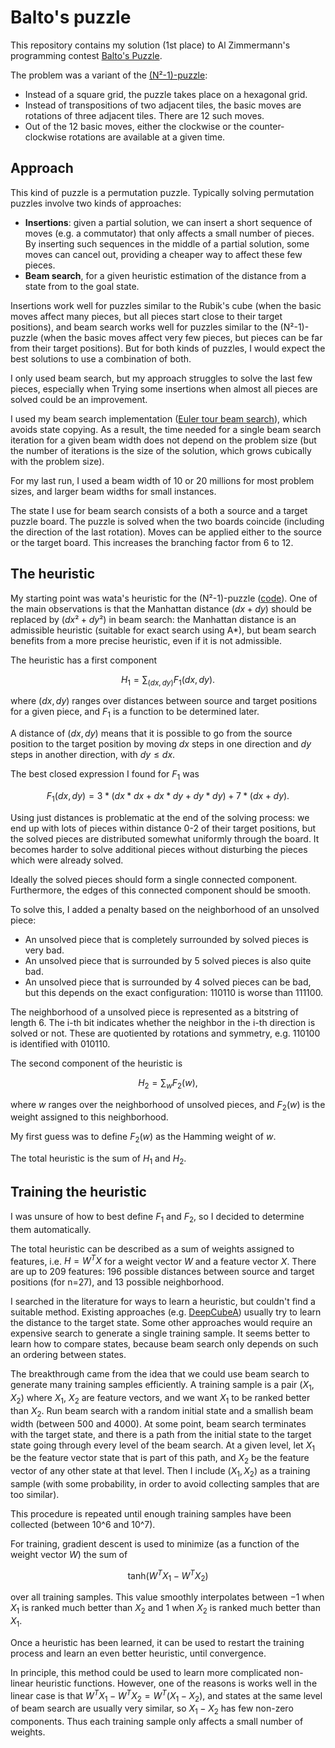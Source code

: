 Balto's puzzle
===

This repository contains my solution (1st place) to Al Zimmermann's programming contest [Balto's Puzzle](http://azspcs.com/Contest/BaltosPuzzle).

The problem was a variant of the [(N²-1)-puzzle](https://en.wikipedia.org/wiki/15_puzzle):

- Instead of a square grid, the puzzle takes place on a hexagonal grid.
- Instead of transpositions of two adjacent tiles, the basic moves are rotations of three adjacent tiles. There are 12 such moves.
- Out of the 12 basic moves, either the clockwise or the counter-clockwise rotations are available at a given time.

Approach
---

This kind of puzzle is a permutation puzzle. 
Typically solving permutation puzzles involve two kinds of approaches:

- **Insertions**: given a partial solution, we can insert a short sequence of moves (e.g. a commutator) that only affects a small number of pieces.
By inserting such sequences in the middle of a partial solution, some moves can cancel out, providing a cheaper way to affect these few pieces.
- **Beam search**, for a given heuristic estimation of the distance from a state from to the goal state.

Insertions work well for puzzles similar to the Rubik's cube (when the basic moves affect many pieces, but all pieces start close to their target positions),
and beam search works well for puzzles similar to the (N²-1)-puzzle (when the basic moves affect very few pieces, but pieces can be far from their target positions).
But for both kinds of puzzles, I would expect the best solutions to use a combination of both.

I only used beam search, but my approach struggles to solve the last few pieces, 
especially when 
Trying some insertions when almost all pieces are solved could be an improvement.

I used my beam search implementation ([Euler tour beam search](https://gitlab.com/rafaelbocquet-cpcontests/euler-tour-beam-search)), which avoids state copying. As a result, the time needed for a single beam search iteration for a given beam width does not depend on the problem size (but the number of iterations is the size of the solution, which grows cubically with the problem size).

For my last run, I used a beam width of 10 or 20 millions for most problem sizes, and larger beam widths for small instances.

The state I use for beam search consists of a both a source and a target puzzle board.
The puzzle is solved when the two boards coincide (including the direction of the last rotation).
Moves can be applied either to the source or the target board.
This increases the branching factor from 6 to 12.

The heuristic
---

My starting point was wata's heuristic for the (N²-1)-puzzle ([code](https://atcoder.jp/contests/ahc011/submissions/32269562)).
One of the main observations is that the Manhattan distance $`(dx+dy)`$ should be replaced by $`(dx²+dy²)`$ in beam search:
the Manhattan distance is an admissible heuristic (suitable for exact search using A*), 
but beam search benefits from a more precise heuristic, even if it is not admissible.

The heuristic has a first component
```math
H_1 = \sum_{(dx,dy)} F_1(dx,dy).
```
where $`(dx,dy)`$ ranges over distances between source and target positions for a given piece,
and $`F_1`$ is a function to be determined later.

A distance of $`(dx,dy)`$ means that it is possible to go from the source position to the target position by moving $`dx`$ steps in one direction and $`dy`$ steps in another direction, with $`dy \le dx`$.

The best closed expression I found for $`F_1`$ was
```math
F_1(dx,dy) = 3 * (dx*dx+dx*dy+dy*dy) + 7 * (dx+dy).
```

Using just distances is problematic at the end of the solving process: we end up with lots of pieces within distance 0-2 of their target positions, but the solved pieces are distributed somewhat uniformly through the board. 
It becomes harder to solve additional pieces without disturbing the pieces which were already solved.

Ideally the solved pieces should form a single connected component.
Furthermore, the edges of this connected component should be smooth.

To solve this, I added a penalty based on the neighborhood of an unsolved piece:

- An unsolved piece that is completely surrounded by solved pieces is very bad.
- An unsolved piece that is surrounded by 5 solved pieces is also quite bad.
- An unsolved piece that is surrounded by 4 solved pieces can be bad, but this depends on the exact configuration: 110110 is worse than 111100.

The neighborhood of a unsolved piece is represented as a bitstring of length 6.
The i-th bit indicates whether the neighbor in the i-th direction is solved or not.
These are quotiented by rotations and symmetry, e.g. 110100 is identified with 010110.

The second component of the heuristic is
```math
H_2 = \sum_{w} F_2(w),
```
where $`w`$ ranges over the neighborhood of unsolved pieces,
and $`F_2(w)`$ is the weight assigned to this neighborhood.

My first guess was to define $`F_2(w)`$ as the Hamming weight of $`w`$.

The total heuristic is the sum of $`H_1`$ and $`H_2`$.

Training the heuristic
---

I was unsure of how to best define $`F_1`$ and $`F_2`$, so I decided to determine them automatically.

The total heuristic can be described as a sum of weights assigned to features, i.e. $`H = W^T X`$ for a weight vector $`W`$ and a feature vector $`X`$.
There are up to 209 features: 196 possible distances between source and target positions (for n=27), and 13 possible neighborhood.

I searched in the literature for ways to learn a heuristic, but couldn't find a suitable method.
Existing approaches (e.g. [DeepCubeA](https://github.com/forestagostinelli/DeepCubeA)) usually try to learn the distance to the target state. 
Some other approaches would require an expensive search to generate a single training sample.
It seems better to learn how to compare states, because beam search only depends on such an ordering between states.

The breakthrough came from the idea that we could use beam search to generate many training samples efficiently.
A training sample is a pair $`(X_1, X_2)`$ 
where $`X_1`$, $`X_2`$ are feature vectors,
and we want $`X_1`$ to be ranked better than $`X_2`$.
Run beam search with a random initial state and a smallish beam width (between 500 and 4000).
At some point, beam search terminates with the target state, and there is a path from the initial state to the target state going through every level of the beam search.
At a given level, let $`X_1`$ be the feature vector state that is part of this path, and $`X_2`$ be the feature vector of any other state at that level.
Then I include $`(X_1, X_2)`$ as a training sample (with some probability, in order to avoid collecting samples that are too similar).

This procedure is repeated until enough training samples have been collected (between 10^6 and 10^7).

For training, gradient descent is used to minimize (as a function of the weight vector $`W`$) the sum of 
```math
\mathsf{tanh}(W^T X_1 - W^T X_2)
```
over all training samples.
This value smoothly interpolates between $`-1`$ when $`X_1`$ is ranked much better than $`X_2`$ and
$`1`$ when $`X_2`$ is ranked much better than $`X_1`$.

Once a heuristic has been learned, it can be used to restart the training process and learn an even better heuristic, until convergence.

In principle, this method could be used to learn more complicated non-linear heuristic functions.
However, one of the reasons is works well in the linear case is that $`W^T X_1 - W^T X_2 = W^T (X_1 - X_2)`$, 
and states at the same level of beam search are usually very similar,
so $`X_1 - X_2`$ has few non-zero components.
Thus each training sample only affects a small number of weights.
